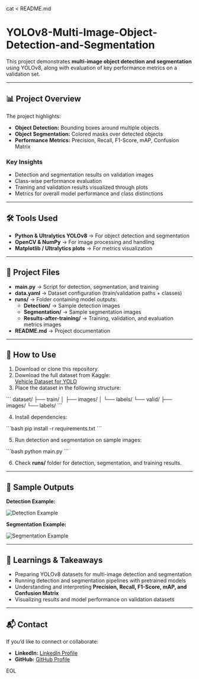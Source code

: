 cat <<EOL > README.md
# YOLOv8-Multi-Image-Object-Detection-and-Segmentation

This project demonstrates **multi-image object detection and segmentation** using YOLOv8, along with evaluation of key performance metrics on a validation set.

---

## 📊 Project Overview

The project highlights:

- **Object Detection:** Bounding boxes around multiple objects  
- **Object Segmentation:** Colored masks over detected objects  
- **Performance Metrics:** Precision, Recall, F1-Score, mAP, Confusion Matrix  

### Key Insights

- Detection and segmentation results on validation images  
- Class-wise performance evaluation  
- Training and validation results visualized through plots  
- Metrics for overall model performance and class distinctions  

---

## 🛠 Tools Used

- **Python & Ultralytics YOLOv8** → For object detection and segmentation  
- **OpenCV & NumPy** → For image processing and handling  
- **Matplotlib / Ultralytics plots** → For metrics visualization  

---

## 📂 Project Files

- **main.py** → Script for detection, segmentation, and training  
- **data.yaml** → Dataset configuration (train/validation paths + classes)  
- **runs/** → Folder containing model outputs:  
  - **Detection/** → Sample detection images  
  - **Segmentation/** → Sample segmentation images  
  - **Results-after-training/** → Training, validation, and evaluation metrics images  
- **README.md** → Project documentation  

---

## 🚀 How to Use

1. Download or clone this repository.  
2. Download the full dataset from Kaggle:  
   [Vehicle Dataset for YOLO](https://www.kaggle.com/datasets/nadinpethiyagoda/vehicle-dataset-for-yolo)  
3. Place the dataset in the following structure:

\`\`\`
dataset/
 ├── train/
 │    ├── images/
 │    └── labels/
 └── valid/
      ├── images/
      └── labels/
\`\`\`

4. Install dependencies:

\`\`\`bash
pip install -r requirements.txt
\`\`\`

5. Run detection and segmentation on sample images:

\`\`\`bash
python main.py
\`\`\`

6. Check **runs/** folder for detection, segmentation, and training results.  

---

## 📸 Sample Outputs

**Detection Example:**

![Detection Example](runs/Detection/img1.jpg)

**Segmentation Example:**

![Segmentation Example](runs/Segmentation/img1.jpg)

---

## 🔑 Learnings & Takeaways

- Preparing YOLOv8 datasets for multi-image detection and segmentation  
- Running detection and segmentation pipelines with pretrained models  
- Understanding and interpreting **Precision, Recall, F1-Score, mAP, and Confusion Matrix**  
- Visualizing results and model performance on validation datasets  

---

## 📬 Contact

If you’d like to connect or collaborate:  

- **LinkedIn:** [LinkedIn Profile](#)  
- **GitHub:** [GitHub Profile](#)  

EOL

